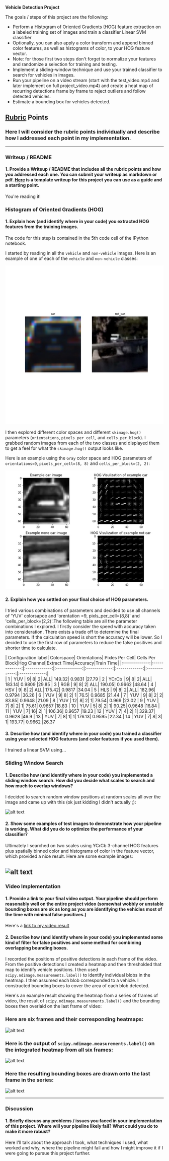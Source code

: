 **Vehicle Detection Project**

The goals / steps of this project are the following:

* Perform a Histogram of Oriented Gradients (HOG) feature extraction on a labeled training set of images and train a classifier Linear SVM classifier
* Optionally, you can also apply a color transform and append binned color features, as well as histograms of color, to your HOG feature vector. 
* Note: for those first two steps don't forget to normalize your features and randomize a selection for training and testing.
* Implement a sliding-window technique and use your trained classifier to search for vehicles in images.
* Run your pipeline on a video stream (start with the test_video.mp4 and later implement on full project_video.mp4) and create a heat map of recurring detections frame by frame to reject outliers and follow detected vehicles.
* Estimate a bounding box for vehicles detected.

[//]: # (Image References)
[image1]: ./examples/car_not_car.png
[image2]: ./examples/HOG_example.jpg
[image3]: ./examples/sliding_windows.jpg
[image4]: ./examples/sliding_window.jpg
[image5]: ./examples/bboxes_and_heat.png
[image6]: ./examples/labels_map.png
[image7]: ./examples/output_bboxes.png
[video1]: ./project_video.mp4

## [Rubric](https://review.udacity.com/#!/rubrics/513/view) Points
### Here I will consider the rubric points individually and describe how I addressed each point in my implementation.  

---
### Writeup / README

#### 1. Provide a Writeup / README that includes all the rubric points and how you addressed each one.  You can submit your writeup as markdown or pdf.  [Here](https://github.com/udacity/CarND-Vehicle-Detection/blob/master/writeup_template.md) is a template writeup for this project you can use as a guide and a starting point.  

You're reading it!

### Histogram of Oriented Gradients (HOG)

#### 1. Explain how (and identify where in your code) you extracted HOG features from the training images.

The code for this step is contained in the 5th code cell of the IPython notebook.

I started by reading in all the `vehicle` and `non-vehicle` images.  Here is an example of one of each of the `vehicle` and `non-vehicle` classes:

![alt text](https://github.com/Vencentlp/Vehicle_Detection/raw/master/output_images/imge_example.jpg)

I then explored different color spaces and different `skimage.hog()` parameters (`orientations`, `pixels_per_cell`, and `cells_per_block`).  I grabbed random images from each of the two classes and displayed them to get a feel for what the `skimage.hog()` output looks like.

Here is an example using the `Gray` color space and HOG parameters of `orientations=9`, `pixels_per_cell=(8, 8)` and `cells_per_block=(2, 2)`:


![alt text](https://github.com/Vencentlp/Vehicle_Detection/raw/master/output_images/HOG.jpg)

#### 2. Explain how you settled on your final choice of HOG parameters.

I tried various combinations of parameters and decided to use all channels of 'YUV' colorsapce and 'orentation =9, pixls_per_cell=(8,8)' and 'cells_per_block=(2,2)'.The following table are all the parameter combinations I explored. I firstly consider the speed with accuracy taken into consideration. There exists a trade off to determine the final parameters. If the calculation speed is short the accuracy will be lower. So I decided to use the first row of parameters to reduce the false positives and shorter time to calculate.

| Configuration label| Colorspace| Orientations| Pixles Per Cell| Cells Per Block|Hog Channel|Extract Time|Accuracy|Train Time|
|:-------------:|:-------------:|:-------------:|:-------------:|:-------------:|:-------------:|:-------------:|:-------------:|     
| 1      | YUV        | 9| 8| 2| ALL| 149.32| 0.9831 |27.79
| 2      | YCrCb      | 9| 8| 2| ALL| 183.14| 0.9809 |29.85
| 3      | RGB        | 9| 8| 2| ALL| 190.05| 0.9662 |48.64
| 4      | HSV        | 9| 8| 2| ALL| 175.42| 0.9817 |34.04
| 5      | HLS        | 9| 8| 2| ALL| 182.96| 0.9794 |36.26
| 6      | YUV        | 9| 8| 2| 1| 76.5| 0.9685 |21.44
| 7      | YUV        | 9| 8| 2| 2| 83.85| 0.9648 |21.09
| 8      | YUV        | 12| 8| 2| 1| 79.54| 0.969 |23.02
| 9      | YUV        | 7| 8| 2| 1| 75.61| 0.9657 |18.83
| 10      | YUV        | 5| 8| 2| 1| 90.25| 0.9648 |16.84
| 11      | YUV        | 7| 16| 2| 1| 106.36| 0.9657 |19.23
| 12      | YUV        | 7| 4| 2| 1| 329.37| 0.9628 |46.9
| 13      | YUV        | 7| 8| 1| 1| 176.13| 0.9595 |22.34
| 14      | YUV        | 7| 8| 3| 1| 193.77| 0.9662 |26.37



#### 3. Describe how (and identify where in your code) you trained a classifier using your selected HOG features (and color features if you used them).

I trained a linear SVM using...

### Sliding Window Search

#### 1. Describe how (and identify where in your code) you implemented a sliding window search.  How did you decide what scales to search and how much to overlap windows?

I decided to search random window positions at random scales all over the image and came up with this (ok just kidding I didn't actually ;):

![alt text][image3]

#### 2. Show some examples of test images to demonstrate how your pipeline is working.  What did you do to optimize the performance of your classifier?

Ultimately I searched on two scales using YCrCb 3-channel HOG features plus spatially binned color and histograms of color in the feature vector, which provided a nice result.  Here are some example images:

![alt text][image4]
---

### Video Implementation

#### 1. Provide a link to your final video output.  Your pipeline should perform reasonably well on the entire project video (somewhat wobbly or unstable bounding boxes are ok as long as you are identifying the vehicles most of the time with minimal false positives.)
Here's a [link to my video result](./project_video.mp4)


#### 2. Describe how (and identify where in your code) you implemented some kind of filter for false positives and some method for combining overlapping bounding boxes.

I recorded the positions of positive detections in each frame of the video.  From the positive detections I created a heatmap and then thresholded that map to identify vehicle positions.  I then used `scipy.ndimage.measurements.label()` to identify individual blobs in the heatmap.  I then assumed each blob corresponded to a vehicle.  I constructed bounding boxes to cover the area of each blob detected.  

Here's an example result showing the heatmap from a series of frames of video, the result of `scipy.ndimage.measurements.label()` and the bounding boxes then overlaid on the last frame of video:

### Here are six frames and their corresponding heatmaps:

![alt text][image5]

### Here is the output of `scipy.ndimage.measurements.label()` on the integrated heatmap from all six frames:
![alt text][image6]

### Here the resulting bounding boxes are drawn onto the last frame in the series:
![alt text][image7]



---

### Discussion

#### 1. Briefly discuss any problems / issues you faced in your implementation of this project.  Where will your pipeline likely fail?  What could you do to make it more robust?

Here I'll talk about the approach I took, what techniques I used, what worked and why, where the pipeline might fail and how I might improve it if I were going to pursue this project further.  

